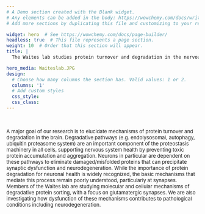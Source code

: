 ```yaml
---
# A Demo section created with the Blank widget.
# Any elements can be added in the body: https://wowchemy.com/docs/writing-markdown-latex/
# Add more sections by duplicating this file and customizing to your requirements.

widget: hero  # See https://wowchemy.com/docs/page-builder/
headless: true  # This file represents a page section.
weight: 10  # Order that this section will appear.
title: |
  The Waites lab studies protein turnover and degradation in the nervous system

hero_media: Waiteslab.JPG
design:
  # Choose how many columns the section has. Valid values: 1 or 2.
  columns: '1'
  # Add custom styles
  css_style:
  css_class:
---
```


<br>

<font size="-1"> A major goal of our research is to elucidate mechanisms of protein turnover and degradation in the brain. Degradative pathways (e.g. endolysosomal, autophagy, ubiquitin proteasome system) are an important component of the proteostasis machinery in all cells, supporting nervous system health by preventing toxic protein accumulation and aggregation. Neurons in particular are dependent on these pathways to eliminate damaged/misfolded proteins that can precipitate synaptic dysfunction and neurodegeneration. While the importance of protein degradation for neuronal health is widely recognized, the basic mechanisms that mediate this process remain poorly understood, particularly at synapses. Members of the Waites lab are studying molecular and cellular mechanisms of degradative protein sorting, with a focus on glutamatergic synapses. We are also investigating how dysfunction of these mechanisms contributes to pathological conditions including neurodegeneration.</font>

